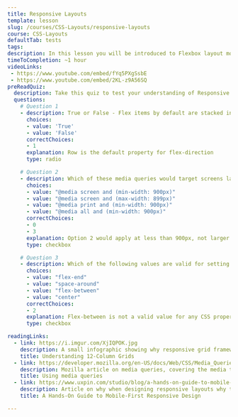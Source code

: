 ```yaml
---
title: Responsive Layouts
template: lesson
slug: /courses/CSS-Layouts/responsive-layouts
course: CSS-Layouts
defaultTab: tests
tags:
description: In this lesson you will be introduced to Flexbox layout module and media queries. The video and reading links below will instruct you on the CSS principles behind the concepts. But for the exercises, you will not be writing out custom CSS classes or properties to apply those principles. Instead, to show how these concepts are more often used in modern web development, you'll be using React layout components that have the functionality built-in via props. 
timeToCompletion: ~1 hour
videoLinks: 
 - https://www.youtube.com/embed/fYq5PXgSsbE
 - https://www.youtube.com/embed/2KL-z9A56SQ
preReadQuiz:
  description: Take this quiz to test your understanding of Responsive Layouts!
  questions: 
    # Question 1
    - description: True or False - Flex items by default are stacked in a column
      choices:
      - value: 'True'
      - value: 'False'
      correctChoices: 
      - 1
      explanation: Row is the default property for flex-direction
      type: radio

    # Question 2
    - description: Which of these media queries would target screens larger than 900px?
      choices:
      - value: "@media screen and (min-width: 900px)"
      - value: "@media screen and (max-width: 899px)"
      - value: "@media print and (min-width: 900px)"
      - value: "@media all and (min-width: 900px)"
      correctChoices: 
      - 0
      - 3
      explanation: Option 2 would apply at less than 900px, not larger. Option 3 targets print, not screen.
      type: checkbox

    # Question 3
    - description: Which of the following values are valid for setting the "justify-content" property?
      choices:
      - value: "flex-end"
      - value: "space-around"
      - value: "flex-between"
      - value: "center"
      correctChoices: 
      - 2
      explanation: Flex-between is not a valid value for any CSS property.
      type: checkbox

readingLinks: 
  - link: https://i.imgur.com/XjIQPOK.jpg
    description: A small infographic showing why responsive grid frameworks often use a 12-column system. It provides more flexibility than a base 8 or 10 grid, since it can be divisible by 1, 2, 3, 4, 6, and 12, allowing for 1/3, 1/2, and 1/4 width columns. 
    title: Understanding 12-Column Grids
  - link: https://developer.mozilla.org/en-US/docs/Web/CSS/Media_Queries/Using_media_queries
    description: Mozilla article on media queries, covering the media types screen, print, and speech and the media features you can specify . It also details how combine multiple media queries.
    title: Using media queries
  - link: https://www.uxpin.com/studio/blog/a-hands-on-guide-to-mobile-first-design/
    description: Article on why when designing responsive layouts why the best approach is to start from mobile and work your way up to larger sizes.
    title: A Hands-On Guide to Mobile-First Responsive Design

---
```

